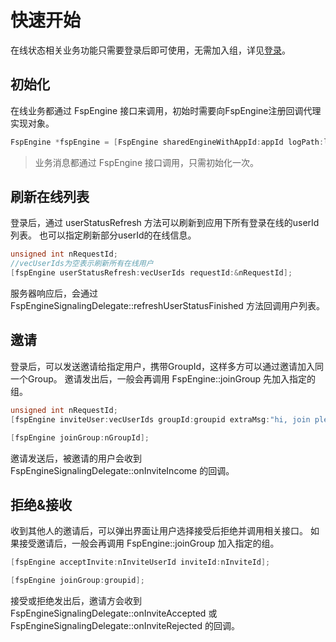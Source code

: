 # 快速开始

在线状态相关业务功能只需要登录后即可使用，无需加入组，详见[登录](../platform/prepare_ios.md)。

## 初始化

在线业务都通过 FspEngine 接口来调用，初始时需要向FspEngine注册回调代理实现对象。

```objectivec
FspEngine *fspEngine = [FspEngine sharedEngineWithAppId:appId logPath:logPath serverAddr:serverAddr delegate:delegate];
```

> 业务消息都通过 FspEngine 接口调用，只需初始化一次。

## 刷新在线列表
登录后，通过 userStatusRefresh 方法可以刷新到应用下所有登录在线的userId列表。
也可以指定刷新部分userId的在线信息。

```objectivec
unsigned int nRequestId;
//vecUserIds为空表示刷新所有在线用户
[fspEngine userStatusRefresh:vecUserIds requestId:&nRequestId];
```

服务器响应后，会通过 FspEngineSignalingDelegate::refreshUserStatusFinished 方法回调用户列表。

## 邀请

登录后，可以发送邀请给指定用户，携带GroupId，这样多方可以通过邀请加入同一个Group。
邀请发出后，一般会再调用 FspEngine::joinGroup 先加入指定的组。

```objectivec
unsigned int nRequestId;
[fspEngine inviteUser:vecUserIds groupId:groupid extraMsg:"hi, join please" inviteId:&nRequestId];

[fspEngine joinGroup:nGroupId];
```

邀请发送后，被邀请的用户会收到 FspEngineSignalingDelegate::onInviteIncome 的回调。

## 拒绝&接收

收到其他人的邀请后，可以弹出界面让用户选择接受后拒绝并调用相关接口。
如果接受邀请后，一般会再调用 FspEngine::joinGroup 加入指定的组。

```objectivec
[fspEngine acceptInvite:nInviteUserId inviteId:nInviteId];

[fspEngine joinGroup:groupid];
```

接受或拒绝发出后，邀请方会收到 FspEngineSignalingDelegate::onInviteAccepted 或 FspEngineSignalingDelegate::onInviteRejected 的回调。
